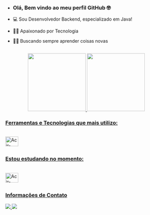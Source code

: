 - ### Olá, Bem vindo ao meu perfil GitHub 🤓

- 💻 Sou Desenvolvedor Backend, especializado em Java!
- 👨‍💻 Apaixonado por Tecnologia
- 👨‍🏫 Buscando sempre aprender coisas novas

##

<div align="center">
  <a href="https://github.com/rudzzz">
  <img height="180em" src="https://github-readme-stats.vercel.app/api?username=rudzzz&show_icons=true&theme=merko&include_all_commits=true&count_private=true"/>
  <img height="180em" src="https://github-readme-stats.vercel.app/api/top-langs/?username=rudzzz&layout=compact&langs_count=7&theme=merko"/>
</div>
  
 ### Ferramentas e Tecnologias que mais utilizo:
<div style="display: inline_block"><br>
  <img align="center" alt="Acir-HTML" height="30" width="40" src="https://cdn.jsdelivr.net/gh/devicons/devicon/icons/java/java-original.svg">
</div>

##

### Estou estudando no momento:
  <div style="display: inline_block"><br>
    <img align="center" alt="Acir-HTML" height="30" width="40" src="https://cdn.jsdelivr.net/gh/devicons/devicon/icons/java/java-original.svg">
  </div>
 
##
### Informações de Contato
<div>
  <a href="https://www.linkedin.com/in/acir-rudson-149704211/" target="_blank">
    <img src="https://img.shields.io/badge/LinkedIn-0077B5?style=for-the-badge&logo=linkedin&logoColor=white" target="_blank">
  </a> 
  <a href = "mailto:rudsolza13@gmail.com" target="_blank">
    <img src="https://img.shields.io/badge/Gmail-D14836?style=for-the-badge&logo=gmail&logoColor=white" target="_blank">
  </a>
</div>
  
